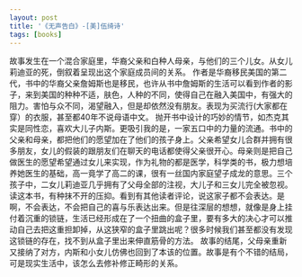 ```yaml
---
layout: post
title: '《无声告白》-[美]伍绮诗'
tags: [books]
---
```


故事发生在一个混合家庭里，华裔父亲和白种人母亲，与他们的三个儿女。从女儿莉迪亚的死，倒叙着呈现出这个家庭成员间的关系。
作者是华裔移民美国的第二代，书中的华裔父亲詹姆斯也是移民，也许从书中詹姆斯的生活可以看到作者的影子，来到美国的种种不适，肤色，人种的不同，使得自己在融入美国中，有强大的阻力。害怕与众不同，渴望融入，但是却依然没有朋友。表现为买流行(大家都在穿）的衣服，甚至都40年不说母语中文。
抛开书中设计的巧妙的情节，如杰克其实是同性恋，喜欢大儿子内斯。更吸引我的是，一家五口中的力量的流通。书中的父亲和母亲，都把他们的愿望加在了他们的孩子身上。父亲希望女儿合群并拥有很多朋友，女儿的假装的跟朋友们在聊天的电话都使得父亲很开心。母亲则是把自己做医生的愿望希望通过女儿来实现，作为礼物的都是医学，科学类的书，极力想培养她医生的基础，高一竟学了高二的课，很有一丝国内家庭望子成龙的意思。三个孩子中，二女儿莉迪亚几乎拥有了父母全部的注视，大儿子和三女儿完全被忽视。
读这本书，有种抹不开的压抑。看到有其他读者评论，说这家子都不会表达。是啊，不会表达，不会把自己的喜与乐表达出来。但是往深层的想想，就像是身上挂付着沉重的锁链，生活已经形成在了一个扭曲的盒子里，要有多大的决心才可以推动自己去把这重担卸掉，从这狭窄的盒子里跳出呢？很多时候我们甚至都没有发现这锁链的存在，找不到从盒子里出来伸直筋骨的方法。
故事的结尾，父母亲重新又接纳了对方，内斯和小女儿仿佛也回到了本该的位置。故事是有个不错的结局，可是现实生活中，该怎么去修补修正畸形的关系。